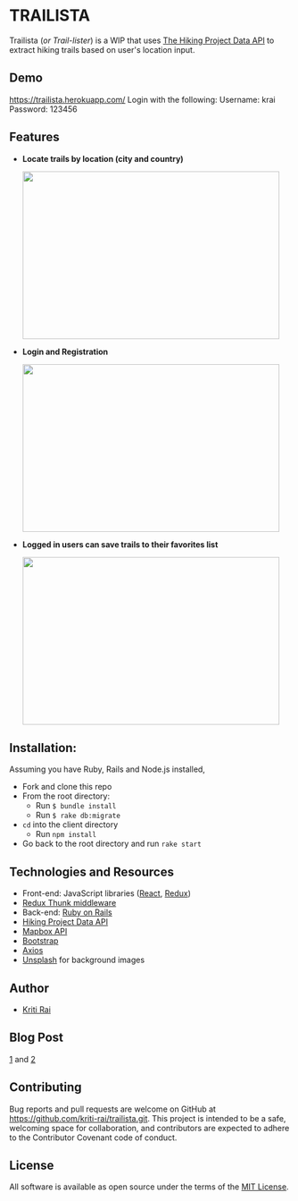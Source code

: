 # TRAILISTA

Trailista (*or Trail-lister*) is a WIP that uses [The Hiking Project Data API](https://www.hikingproject.com/data) to extract hiking trails based on user's location input.

## Demo

https://trailista.herokuapp.com/
Login with the following:
Username: krai
Password: 123456

## Features

- **Locate trails by location (city and country)**
  <p align="left">
    <img width="460" height="300" alt-text="search" src="https://media.giphy.com/media/lrbwszQmty9ybUdBQs/giphy.gif">
  </p>

- **Login and Registration**
  <p align="left">
    <img width="460" height="300" alt-text="login" src="https://media.giphy.com/media/j0verhIyrSczORIdK0/giphy.gif">
  </p>

- **Logged in users can save trails to their favorites list**
  <p align="left">
    <img width="460" height="300" alt-text="favorite" src="https://media.giphy.com/media/mDXrTRqf6EMfTAyNat/giphy.gif">
  </p>


## Installation:

 Assuming you have Ruby, Rails and Node.js installed,

- Fork and clone this repo
- From the root directory:
  - Run `$ bundle install`   
  - Run `$ rake db:migrate`
- `cd` into the client directory
  - Run `npm install`
- Go back to the root directory and run `rake start`


## Technologies and Resources

- Front-end: JavaScript libraries ([React](https://reactjs.org/), [Redux](https://redux.js.org/))
- [Redux Thunk middleware](https://github.com/reduxjs/redux-thunk)
- Back-end: [Ruby on Rails](https://github.com/rails/rails)
- [Hiking Project Data API](https://www.hikingproject.com/data)
- [Mapbox API](https://docs.mapbox.com/api/search/#geocoding)
- [Bootstrap](https://getbootstrap.com/)
- [Axios](https://github.com/axios/axios)
- [Unsplash](https://unsplash.com) for background images


## Author

- [Kriti Rai](https://github.com/kriti-rai)

## Blog Post
  [1](https://dev.to/kritirai/my-react-redux-portfolio-project-2h4k) and [2](http://icodeyounot.com/react_redux_portfolio_project)


## Contributing

Bug reports and pull requests are welcome on GitHub at https://github.com/kriti-rai/trailista.git. This project is intended to be a safe, welcoming space for collaboration, and contributors are expected to adhere to the Contributor Covenant code of conduct.


## License

All software is available as open source under the terms of the [MIT License](https://github.com/kriti-rai/trailista/blob/master/LICENSE.md).
